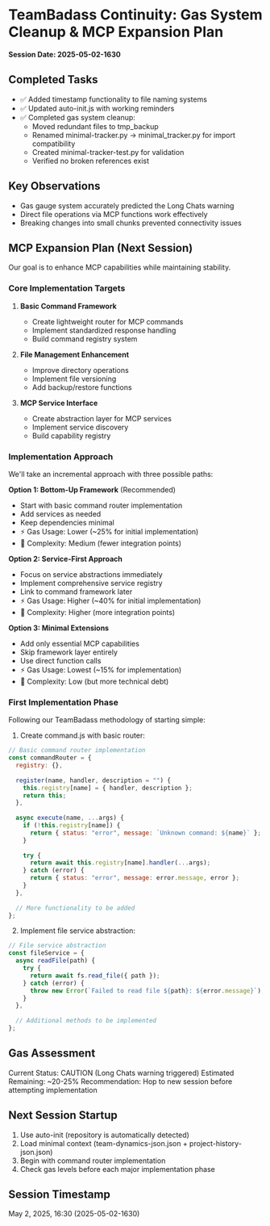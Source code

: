 # TeamBadass Continuity: Gas System Cleanup & MCP Expansion Plan
**Session Date: 2025-05-02-1630**

## Completed Tasks
- ✅ Added timestamp functionality to file naming systems
- ✅ Updated auto-init.js with working reminders
- ✅ Completed gas system cleanup:
  - Moved redundant files to tmp_backup
  - Renamed minimal-tracker.py → minimal_tracker.py for import compatibility
  - Created minimal-tracker-test.py for validation
  - Verified no broken references exist

## Key Observations
- Gas gauge system accurately predicted the Long Chats warning
- Direct file operations via MCP functions work effectively
- Breaking changes into small chunks prevented connectivity issues

## MCP Expansion Plan (Next Session)
Our goal is to enhance MCP capabilities while maintaining stability.

### Core Implementation Targets
1. **Basic Command Framework**
   - Create lightweight router for MCP commands
   - Implement standardized response handling
   - Build command registry system

2. **File Management Enhancement**
   - Improve directory operations
   - Implement file versioning
   - Add backup/restore functions

3. **MCP Service Interface**
   - Create abstraction layer for MCP services
   - Implement service discovery
   - Build capability registry

### Implementation Approach
We'll take an incremental approach with three possible paths:

**Option 1: Bottom-Up Framework** (Recommended)
- Start with basic command router implementation
- Add services as needed
- Keep dependencies minimal
- ⚡ Gas Usage: Lower (~25% for initial implementation)
- 🔧 Complexity: Medium (fewer integration points)

**Option 2: Service-First Approach**
- Focus on service abstractions immediately
- Implement comprehensive service registry
- Link to command framework later
- ⚡ Gas Usage: Higher (~40% for initial implementation)
- 🔧 Complexity: Higher (more integration points)

**Option 3: Minimal Extensions**
- Add only essential MCP capabilities
- Skip framework layer entirely
- Use direct function calls
- ⚡ Gas Usage: Lowest (~15% for implementation)
- 🔧 Complexity: Low (but more technical debt)

### First Implementation Phase
Following our TeamBadass methodology of starting simple:

1. Create command.js with basic router:
```javascript
// Basic command router implementation
const commandRouter = {
  registry: {},
  
  register(name, handler, description = "") {
    this.registry[name] = { handler, description };
    return this;
  },
  
  async execute(name, ...args) {
    if (!this.registry[name]) {
      return { status: "error", message: `Unknown command: ${name}` };
    }
    
    try {
      return await this.registry[name].handler(...args);
    } catch (error) {
      return { status: "error", message: error.message, error };
    }
  },
  
  // More functionality to be added
};
```

2. Implement file service abstraction:
```javascript
// File service abstraction
const fileService = {
  async readFile(path) {
    try {
      return await fs.read_file({ path });
    } catch (error) {
      throw new Error(`Failed to read file ${path}: ${error.message}`);
    }
  },
  
  // Additional methods to be implemented
};
```

## Gas Assessment
Current Status: CAUTION (Long Chats warning triggered)
Estimated Remaining: ~20-25%
Recommendation: Hop to new session before attempting implementation

## Next Session Startup
1. Use auto-init (repository is automatically detected)
2. Load minimal context (team-dynamics-json.json + project-history-json.json)
3. Begin with command router implementation
4. Check gas levels before each major implementation phase

## Session Timestamp
May 2, 2025, 16:30 (2025-05-02-1630)